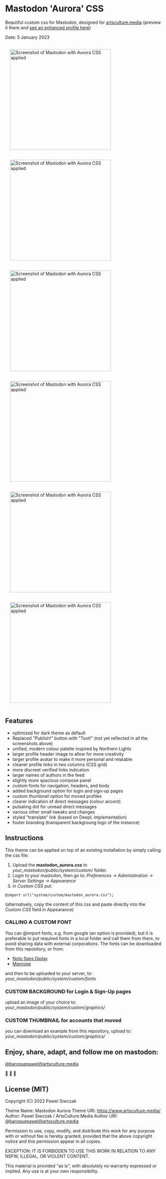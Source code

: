 # Mastodon 'Aurora' CSS
Beautiful custom css for Mastodon, designed for [artsculture.media](https://talk.artsculture.media/public) (preview it there and [see an enhanced profile here](https://talk.artsculture.media/@baroquepawel))

Date: 5 January 2023

<img src="https://cdn.bach.club/sdg/Mastodon/Aurora/mastodon_aurora_css_Timeline2a.webp" width="325px" height="auto"  title="Timeline | Mastodon Aurora CSS" alt="Screenshot of Mastodon with Aurora CSS applied" style="padding:1rem;"><img src="https://cdn.bach.club/sdg/Mastodon/Aurora/mastodon_aurora_css_About.webp" width="325px" height="auto"  title="About the instance | Mastodon Aurora CSS" alt="Screenshot of Mastodon with Aurora CSS applied" style="padding:1rem;"><img src="https://cdn.bach.club/sdg/Mastodon/Aurora/mastodon_aurora_css_DM.webp" width="325px" height="auto"  title="Direct messages | Mastodon Aurora CSS" alt="Screenshot of Mastodon with Aurora CSS applied" style="padding:1rem;"><img src="https://cdn.bach.club/sdg/Mastodon/Aurora/mastodon_aurora_css_Moved.webp" width="325px" height="auto"  title="Profile moved | Mastodon Aurora CSS" alt="Screenshot of Mastodon with Aurora CSS applied" style="padding:1rem;"><img src="https://cdn.bach.club/sdg/Mastodon/Aurora/mastodon_aurora_css_Profile.webp" width="325px" height="auto"  title="Profile | Mastodon Aurora CSS" alt="Screenshot of Mastodon with Aurora CSS applied" style="padding:1rem;"><img src="https://cdn.bach.club/sdg/Mastodon/Aurora/mastodon_aurora_css_SignUp.webp" width="325px" height="auto"  title="Sign-up page | Mastodon Aurora CSS" alt="Screenshot of Mastodon with Aurora CSS applied" style="padding:1rem;">


## Features

- optimized for dark theme as default
- Replaced "Publish!" button with "Toot!" (not yet reflected in all the screenshots above)
- unified, modern colour palette inspired by Northern Lights
- larger profile header image to allow for more creativity
- larger profile avatar to make it more personal and relatable
- cleaner profile links in two columns (CSS grid)
- more discreet verified links indication
- larger names of authors in the feed
- slightly more spacious compose panel
- custom fonts for navigation, headers, and body
- added background option for login and sign-up pages
- custom thumbnail option for moved profiles
- clearer indication of direct messages (colour accent) 
- pulsating dot for unread direct messages
- various other small tweaks and changes
- styled "translate" link (based on DeepL implementation) 
- footer branding (transparent backgroung logo of the instance) 


## Instructions

This theme can be applied on top of an existing installation by simply calling the css file:

1. Upload the **mastodon_aurora.css** to _your_mastodon/public/system/custom/_ folder.
2. Login to your mastodon, then go to: _Preferences -> Administration -> Server Settings -> Appearance_
3. in _Custom CSS_ put:

`@import url("system/custom/mastodon_aurora.css");`


(alternatively, copy the content of this css and paste directly into the _Custom CSS_ field in Appearance)


### CALLING A CUSTOM FONT

You can @import fonts, e.g. from google (an option is provided), but it is preferable to put required fonts in a local folder and call them from there, to avoid sharing data with external corporations. 
The fonts can be downloaded from this repository, or from: 

- [Noto Sans Diplay](https://fonts.google.com/noto/specimen/Noto+Sans+Display)
- [Manrope](https://fonts.google.com/specimen/Manrope?query=manrope)

and then to be uploaded to your server, to: _your_mastodon/public/system/custom/fonts_


### CUSTOM BACKGROUND for Login & Sign-Up pages
upload an image of your choice to: _your_mastodon/public/system/custom/graphics/_

### CUSTOM THUMBNAIL for accounts that moved
you can download an example from this repository, upload to: _your_mastodon/public/system/custom/graphics/_


## Enjoy, share, adapt, and follow me on mastodon: 
[@baroquepawel@artsculture.media](https://talk.artsculture.media/@baroquepawel)

🎵 🎹 🐘


## License (MIT)

Copyright (C) 2022 Pawel Siwczak

Theme Name: Mastodon Aurora
Theme URI: https://www.artsculture.media/
Author: Pawel Siwczak / ArtsCulture.Media
Author URI: @baroquepawel@artsculture.media

Permission to use, copy, modify, and distribute this work 
for any purpose with or without fee is hereby granted,
provided that the above copyright notice and 
this permission appear in all copies. 

EXCEPTION: IT IS FORBIDDEN TO USE THIS WORK IN RELATION TO 
ANY NSFW, ILLEGAL, OR VIOLENT CONTENT.

This material is provided "as is", with absolutely no warranty 
expressed or implied. Any use is at your own responsibility.


